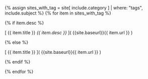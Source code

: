 {% assign sites_with_tag = site[ include.category ] | where: "tags", include.subject %}
{% for item in sites_with_tag %}

{% if item.desc %}

  [ {{ item.title }} _{{ item.desc }}_ ]( {{site.baseurl}}{{ item.url }} )

{% else %}

  [ {{ item.title }} ]( {{site.baseurl}}{{ item.url }} )

{% endif %}

{% endfor %}
